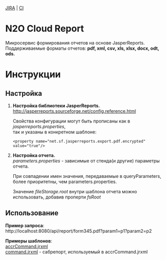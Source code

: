 [JIRA] | [CI]

# N2O Cloud Report

Микросервис формирования отчетов на основе JasperReports.<br/>
Поддерживаемые форматы отчетов: **pdf, xml, csv, xls, xlsx, docx, odt, ods.**

# Инструкции

## Настройка

1. **Настройка библиотеки JasperReports.**<br/>
    http://jasperreports.sourceforge.net/config.reference.html
    
    Свойства конфигурации могут быть прописаны как в *jasperreports.properties*,<br/> так и указаны в конкретном шаблоне: 

    ```
    <property name="net.sf.jasperreports.export.pdf.encrypted" value="true"/>
    ```
 
2. **Настройка отчета.**<br/>
*parameters.properties* - зависимые от стенда(и другие) параметры отчета.<br/> 

    При совпадении имен значения, передаваемые в queryParameters, более приоритетны, чем parameters.properties.

    Значение *fileStorage.root* внутри шаблона отчета можно использовать, добавив проперти *fsRoot*

       
## Использование
**Пример запроса**:<br/>
http://localhost:8080/api/report/form345.pdf?param1=p1?param2=p2

**Примеры шаблонов**:<br/>
[accrCommand.jrxml](accrCommand.jrxml) <br/>
[command.jrxml](command.jrxml) - сабрепорт, используемый в accrCommand.jrxml

[JIRA]: https://jira.i-novus.ru/projects/REPENG
[CI]: https://ci.i-novus.ru/view/n2o-components/job/report